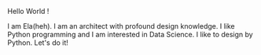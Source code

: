Hello World !

I am Ela(heh). I am an architect with profound design knowledge. 
I like Python programming and I am interested in Data Science. 
I like to design by Python. Let's do it!
